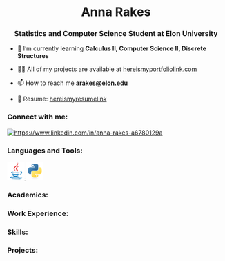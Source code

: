 <h1 align="center">Anna Rakes</h1>
<h3 align="center">Statistics and Computer Science Student at Elon University</h3>

- 🌱 I’m currently learning **Calculus II, Computer Science II, Discrete Structures**

- 👨‍💻 All of my projects are available at [hereismyportfoliolink.com](hereismyportfoliolink.com)

- 📫 How to reach me **arakes@elon.edu**

- 📄 Resume: [hereismyresumelink](hereismyresumelink)

<h3 align="left">Connect with me:</h3>
<p align="left">
<a href="https://linkedin.com/in/https://www.linkedin.com/in/anna-rakes-a6780129a" target="blank"><img align="center" src="https://raw.githubusercontent.com/rahuldkjain/github-profile-readme-generator/master/src/images/icons/Social/linked-in-alt.svg" alt="https://www.linkedin.com/in/anna-rakes-a6780129a" height="30" width="40" /></a>
</p>

<h3 align="left">Languages and Tools:</h3>
<p align="left"> <a href="https://www.java.com" target="_blank" rel="noreferrer"> <img src="https://raw.githubusercontent.com/devicons/devicon/master/icons/java/java-original.svg" alt="java" width="40" height="40"/> </a> <a href="https://www.python.org" target="_blank" rel="noreferrer"> <img src="https://raw.githubusercontent.com/devicons/devicon/master/icons/python/python-original.svg" alt="python" width="40" height="40"/> </a> </p>

<h3 align="left">Academics:</h3>

<h3 align="left">Work Experience:</h3>

<h3 align="left">Skills:</h3>

<h3 align="left">Projects:</h3>
